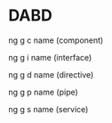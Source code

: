 # DABD

ng g c name (component)

ng g i name  (interface)

ng g d name (directive)

ng g p name (pipe)

ng g s name (service)